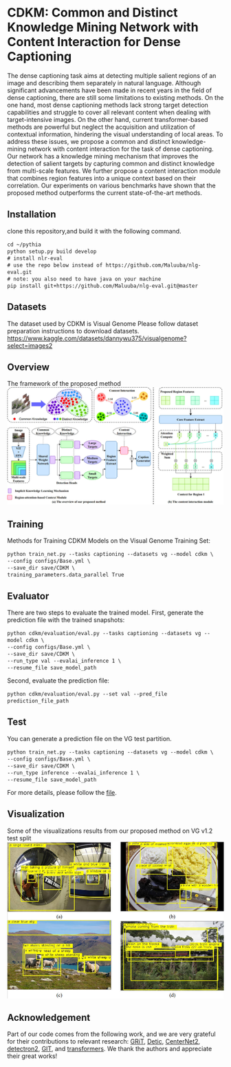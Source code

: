 # CDKM: Common and Distinct Knowledge Mining Network with Content Interaction for Dense Captioning
The dense captioning task aims at detecting multiple salient regions of an image and describing them separately in natural language. Although significant advancements have been made in recent years in the field
of dense captioning, there are still some limitations to existing methods. On the one hand, most dense captioning methods lack strong target detection capabilities and struggle to cover all relevant content when dealing with target-intensive images. On the other hand, current transformer-based methods are powerful but neglect the acquisition and utilization of contextual information, hindering the visual understanding of local areas. To address these issues, we propose a common and distinct knowledge-mining network with content interaction for the task of dense captioning. Our network has a knowledge mining mechanism that improves the detection of salient targets by capturing common and distinct knowledge from multi-scale features. We further propose a content interaction module that combines region features into a unique context based on their correlation. Our experiments on various benchmarks have shown that the proposed method outperforms the current state-of-the-art methods.


## Installation
clone this repository,and build it with the following command.
```
cd ~/pythia
python setup.py build develop
# install nlr-eval
# use the repo below instead of https://github.com/Maluuba/nlg-eval.git
# note: you also need to have java on your machine
pip install git+https://github.com/Maluuba/nlg-eval.git@master
```

## Datasets
The dataset used by CDKM is Visual Genome
Please follow dataset preparation instructions to download datasets.
https://www.kaggle.com/datasets/dannywu375/visualgenome?select=images2


## Overview
The framework of the proposed method
![](./images/p2.jpg)


## Training
Methods for Training CDKM Models on the Visual Genome Training Set:
```
python train_net.py --tasks captioning --datasets vg --model cdkm \
--config configs/Base.yml \
--save_dir save/CDKM \
training_parameters.data_parallel True
```

## Evaluator
There are two steps to evaluate the trained model.
First, generate the prediction file with the trained snapshots:
```
python cdkm/evaluation/eval.py --tasks captioning --datasets vg --model cdkm \
--config configs/Base.yml \
--save_dir save/CDKM \
--run_type val --evalai_inference 1 \
--resume_file save_model_path
```
Second, evaluate the prediction file:
```
python cdkm/evaluation/eval.py --set val --pred_file prediction_file_path
```


## Test
You can generate a prediction file on the VG test partition.
```
python train_net.py --tasks captioning --datasets vg --model cdkm \
--config configs/Base.yml \
--save_dir save/CDKM \
--run_type inference --evalai_inference 1 \
--resume_file save_model_path
```


For more details, please follow the [file]('README2.md').

## Visualization
Some of the visualizations results from our proposed method on VG v1.2 test split
![](./images/p4.jpg)


## Acknowledgement
Part of our code comes from the following work, and we are very grateful for their contributions to relevant research:
[GRiT](https://github.com/JialianW/GRiT),
[Detic](https://github.com/facebookresearch/Detic),
[CenterNet2](https://github.com/xingyizhou/CenterNet2),
[detectron2](https://github.com/facebookresearch/detectron2),
[GIT](https://github.com/microsoft/GenerativeImage2Text), and
[transformers](https://github.com/huggingface/transformers). 
We thank the authors and appreciate their great works!

